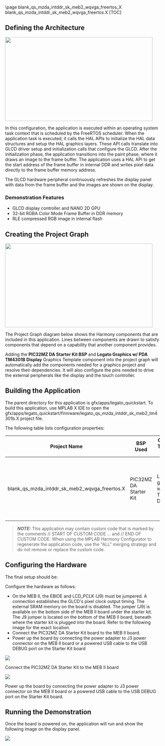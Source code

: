 \page blank_qs_mzda_intddr_sk_meb2_wqvga_freertos_X blank_qs_mzda_intddr_sk_meb2_wqvga_freertos.X
[TOC]

## Defining the Architecture

<img src="blank_qs_mzda_intddr_sk_meb2_wqvga_freertos_arch.png" width="480" height="272" />

In this configuration, the application is executed within an operating system task context
that is scheduled by the FreeRTOS scheduler. When the application task is
executed, it calls the HAL APIs to initialize the HAL data structures and
setup the HAL graphics layers. These API calls translate into GLCD driver
setup and initialization calls that configure the GLCD. After the
initialization phase, the application transitions into the paint phase,
where it draws an image to the frame buffer. The application uses a HAL
API to get the start address of the frame buffer in internal DDR and
writes pixel data directly to the frame buffer memory address.

The GLCD hardware peripheral continuously refreshes the display panel
with data from the frame buffer and the images are shown on the display.

### Demonstration Features 

* GLCD display controller and NANO 2D GPU
* 32-bit RGBA Color Mode Frame Buffer in DDR memory
* RLE compressed RGB image in internal flash

## Creating the Project Graph

<img src="blank_qs_mzda_intddr_sk_meb2_wqvga_freertos_pg.png" width="480" height="272" />

The Project Graph diagram below shows the Harmony components that are included in this application. Lines between components are drawn to satisfy components that depend on a capability that another component provides.

Adding the **PIC32MZ DA Starter Kit BSP** and **Legato Graphics w/ PDA TM4301B Display** Graphics Template component into the project graph will automatically add the components needed for a graphics project and resolve their dependencies. It will also configure the pins needed to drive the external peripherals like the display and the touch controller.

## Building the Application

The parent directory for this application is gfx/apps/legato_quickstart. To build this application, use MPLAB X IDE to open the gfx/apps/legato_quickstart/firmware/legato_qs_mzda_intddr_sk_meb2_tm4301b.X project file.

The following table lists configuration properties:  

| Project Name  | BSP Used |Graphics Template Used | Description |
|---------------| ---------|---------------| ---------|
| blank_qs_mzda_intddr_sk_meb2_wqvga_freertos.X | PIC32MZ DA Starter Kit | Legato graphics w/ PDA TM4301b Display| Legato graphics on PIC32MZ DA with Internal DDR Starter Kit, MEBII and PDA TM4301b Display. |

> **_NOTE:_**  This application may contain custom code that is marked by the comments // START OF CUSTOM CODE ... and // END OF CUSTOM CODE. When using the MPLAB Harmony Configurator to regenerate the application code, use the "ALL" merging strategy and do not remove or replace the custom code.

## Configuring the Hardware

The final setup should be:

Configure the hardware as follows:
* On the MEB II, the EBIOE and LCD_PCLK (J9) must be jumpered. A
connection establishes the GLCD's pixel clock output timing. The external
SRAM memory on the board is disabled. The jumper (J9) is available on
the bottom side of the MEB II board under the starter kit. The J9
jumper is located on the bottom of the MEB II board, beneath where the
starter kit is plugged into the board. Refer to the following image for
the exact location.
* Connect the PIC32MZ DA Starter Kit board to the MEB II board.
* Power up the board by connecting the power adapter to J3 power
connector on the MEB II board or a powered USB cable to the USB
DEBUG port on the Starter Kit board

<img src="legato_qs_mzda_intddr_sk_meb2_conf1.png"/>

Connect the PIC32MZ DA Starter Kit to the MEB II board

<img src="legato_qs_mzda_intddr_sk_meb2_conf2.png"/>

Power up the board by connecting the power adapter to J3 power connector on the MEB II board or a powered USB cable to the USB DEBUG port on the Starter Kit board.

## Running the Demonstration

Once the board is powered on, the application will run and show the following image on the display panel.

<img src="blank_qs_mzda_intddr_sk_meb2_wqvga.png"/>

